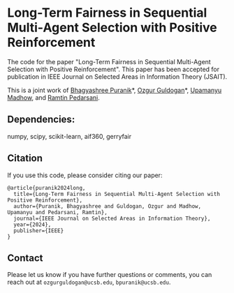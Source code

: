 # Long-Term Fairness in Sequential Multi-Agent Selection with Positive Reinforcement

The code for the paper "Long-Term Fairness in Sequential Multi-Agent Selection with Positive Reinforcement". 
This paper has been accepted for publication in IEEE Journal on Selected Areas in Information Theory (JSAIT). 


This is a joint work of [Bhagyashree Puranik](https://sites.google.com/view/bhagyashreepuranik)\*, [Ozgur Guldogan](https://guldoganozgur.github.io)\*, [Upamanyu Madhow](https://wcsl.ece.ucsb.edu/people/upamanyu-madhow), and [Ramtin Pedarsani](https://web.ece.ucsb.edu/~ramtin/).


## Dependencies: 
numpy, scipy, scikit-learn, aif360, gerryfair

## Citation

If you use this code, please consider citing our paper:
```
@article{puranik2024long,
  title={Long-Term Fairness in Sequential Multi-Agent Selection with Positive Reinforcement},
  author={Puranik, Bhagyashree and Guldogan, Ozgur and Madhow, Upamanyu and Pedarsani, Ramtin},
  journal={IEEE Journal on Selected Areas in Information Theory},
  year={2024},
  publisher={IEEE}
}
```

## Contact

Please let us know if you have further questions or comments, you can reach out at `ozgurguldogan@ucsb.edu`, `bpuranik@ucsb.edu`. 


